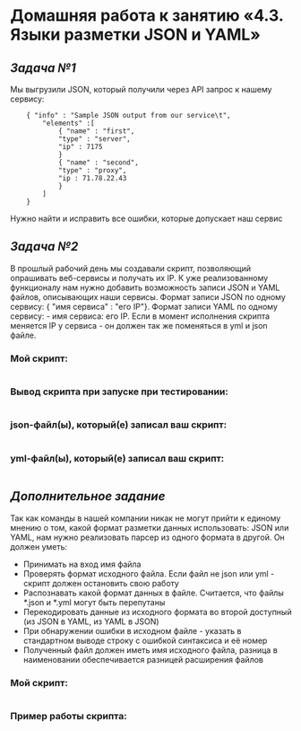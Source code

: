 # Домашняя работа к занятию «4.3. Языки разметки JSON и YAML»
## _Задача №1_
Мы выгрузили JSON, который получили через API запрос к нашему сервису:
```
    { "info" : "Sample JSON output from our service\t",
        "elements" :[
            { "name" : "first",
            "type" : "server",
            "ip" : 7175 
            }
            { "name" : "second",
            "type" : "proxy",
            "ip : 71.78.22.43
            }
        ]
    }
```
Нужно найти и исправить все ошибки, которые допускает наш сервис



## _Задача №2_
В прошлый рабочий день мы создавали скрипт, позволяющий опрашивать веб-сервисы и получать их IP. К уже реализованному функционалу нам нужно добавить возможность записи JSON и YAML файлов, описывающих наши сервисы. Формат записи JSON по одному сервису: { "имя сервиса" : "его IP"}. Формат записи YAML по одному сервису: - имя сервиса: его IP. Если в момент исполнения скрипта меняется IP у сервиса - он должен так же поменяться в yml и json файле.

### Мой скрипт:
```python

```
### Вывод скрипта при запуске при тестировании:
```
```
### json-файл(ы), который(е) записал ваш скрипт:
```json

```
### yml-файл(ы), который(е) записал ваш скрипт:
```yaml

```

## _Дополнительное задание_

Так как команды в нашей компании никак не могут прийти к единому мнению о том, какой формат разметки данных использовать: JSON или YAML, нам нужно реализовать парсер из одного формата в другой. Он должен уметь:

- Принимать на вход имя файла
- Проверять формат исходного файла. Если файл не json или yml - скрипт должен остановить свою работу
- Распознавать какой формат данных в файле. Считается, что файлы *.json и *.yml могут быть перепутаны
- Перекодировать данные из исходного формата во второй доступный (из JSON в YAML, из YAML в JSON)
- При обнаружении ошибки в исходном файле - указать в стандартном выводе строку с ошибкой синтаксиса и её номер
- Полученный файл должен иметь имя исходного файла, разница в наименовании обеспечивается разницей расширения файлов

### Мой скрипт:
```python

```
### Пример работы скрипта:
